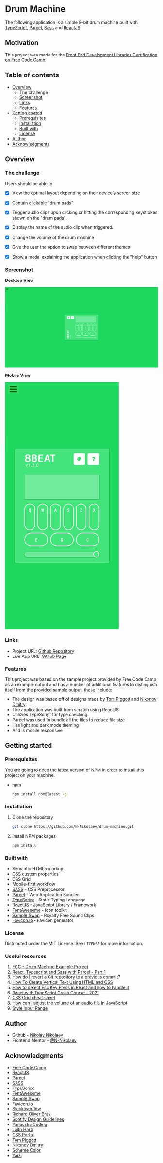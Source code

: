 # Drum Machine

The following application is a simple 8-bit drum machine built with [TypeScript](https://www.typescriptlang.org/), [Parcel](https://parceljs.org/), [Sass](https://sass-lang.com/) and [ReactJS](https://reactjs.org/).

## Motivation

This project was made for the [Front End Development Libraries Certification on Free Code Camp](https://www.freecodecamp.org/learn/front-end-libraries/front-end-libraries-projects/build-a-drum-machine).

## Table of contents

-   [Overview](#overview)
    -   [The challenge](#the-challenge)
    -   [Screenshot](#screenshot)
    -   [Links](#links)
    -   [Features](#features)
-   [Getting started](#getting-started)
    -   [Prerequisites](#prerequisites)
    -   [Installation](#installation)
    -   [Built with](#built-with)
    -   [License](#license)
-   [Author](#author)
-   [Acknowledgments](#acknowledgments)

## Overview

### The challenge

Users should be able to:

-   [x] View the optimal layout depending on their device's screen size

-   [x] Contain clickable "drum pads"

-   [x] Trigger audio clips upon clicking or hitting the corresponding keystrokes shown on the "drum pads".

-   [x] Display the name of the audio clip when triggered.

-   [x] Change the volume of the drum machine

-   [x] Give the user the option to swap between different themes

-   [x] Show a modal explaining the application when clicking the "help" button

### Screenshot

**Desktop View**

![](src/assets/screenshot-desktop.png)

**Mobile View**

![](src/assets/screenshot-mobile.png)

### Links

-   Project URL: [Github Repository](https://github.com/N-Nikolaev/drum-machine)
-   Live App URL: [Github Page](https://n-nikolaev.github.io/drum-machine)

### Features

This project was based on the sample project provided by Free Code Camp as an example output and has a number of additional features to distinguish itself from the provided sample output, these include:

-   The design was based off of designs made by [Tom Piggott](https://dribbble.com/tompiggott) and [Nikonov Dmitry](https://dribbble.com/mozdock).
-   The application was built from scratch using ReactJS
-   Utilizies TypeScript for type checking.
-   Parcel was used to bundle all the files to reduce file size
-   Has light and dark mode theming
-   And is mobile responsive

## Getting started

### Prerequisites

You are going to need the latest version of NPM in order to install this project on your machine.

-   npm
    ```sh
    npm install npm@latest -g
    ```

### Installation

1. Clone the repository
    ```sh
    git clone https://github.com/N-Nikolaev/drum-machine.git
    ```
2. Install NPM packages
    ```sh
    npm install
    ```

### Built with

-   Semantic HTML5 markup
-   CSS custom properties
-   CSS Grid
-   Mobile-first workflow
-   [SASS](https://sass-lang.com/) - CSS Preprocessor
-   [Parcel](https://parceljs.org/) - Web Application Bundler
-   [TypeScript](https://www.typescriptlang.org/) - Static Typing Language
-   [ReactJS](https://reactjs.org/) - JavaScript Library / Framework
-   [FontAwesome](https://fontawesome.com/) - Icon toolkit
-   [Sample Swap](https://sampleswap.org/) - Royalty Free Sound Clips
-   [Favicon.io](https://favicon.io/) - Favicon generator

### License

Distributed under the MIT License. See `LICENSE` for more information.

### Useful resources

1. [FCC - Drum Machine Example Project](https://codepen.io/freeCodeCamp/full/MJyNMd)
2. [React, Typescript and Sass with Parcel - Part 1](https://www.youtube.com/watch?v=jdFaLrzfDB0)
3. [How do I revert a Git repository to a previous commit?](https://stackoverflow.com/questions/4114095/how-do-i-revert-a-git-repository-to-a-previous-commit)
4. [How To Create Vertical Text Using HTML and CSS](https://www.youtube.com/watch?v=ZGveFJUhqlU)
5. [How to detect Esc Key Press in React and how to handle it](https://stackoverflow.com/questions/37440408/how-to-detect-esc-key-press-in-react-and-how-to-handle-it)
6. [React with TypeScript Crash Course - 2021](https://www.youtube.com/watch?v=jrKcJxF0lAU)
7. [CSS Grid cheat sheet](https://css-tricks.com/snippets/css/complete-guide-grid/)
8. [How can I adjust the volume of an audio file in JavaScript](https://stackoverflow.com/questions/46043919/how-can-i-adjust-the-volume-of-an-audio-file-in-javascript)
9. [Style Input Range](https://www.cssportal.com/style-input-range/)

## Author

-   Github - [Nikolay Nikolaev](https://github.com/N-Nikolaev)
-   Frontend Mentor - [@N-Nikolaev](https://www.frontendmentor.io/profile/N-Nikolaev)

## Acknowledgments

-   [Free Code Camp](https://www.freecodecamp.org/learn)
-   [ReactJS](https://reactjs.org/)
-   [Parcel](https://parceljs.org/)
-   [SASS](https://sass-lang.com/)
-   [TypeScript](https://www.typescriptlang.org/)
-   [FontAwesome](https://fontawesome.com/)
-   [Sample Swap](https://sampleswap.org/)
-   [Favicon.io](https://favicon.io/)
-   [Stackoverflow](https://stackoverflow.com/)
-   [Richard Oliver Bray](https://www.youtube.com/channel/UC6matv_t6jTc17oJdPkjUVQ)
-   [Spotify Design Guidelines](https://developer.spotify.com/documentation/general/design-and-branding/)
-   [Yanácska Coding](https://www.youtube.com/channel/UCAw55CraxchOuN4iHFj9HTw)
-   [Laith Harb](https://www.youtube.com/channel/UCyLNhHSiEVkVwPSFKxJAfSA)
-   [CSS Portal](https://www.cssportal.com/)
-   [Tom Piggott](https://dribbble.com/tompiggott)
-   [Nikonov Dmitry](https://dribbble.com/mozdock)
-   [Scheme Color](https://www.schemecolor.com/)
-   [Yaizl](https://www.deviantart.com/yaizl/art/Cold-Cyberpunk-Aesthetic-Gradient-790521859)
